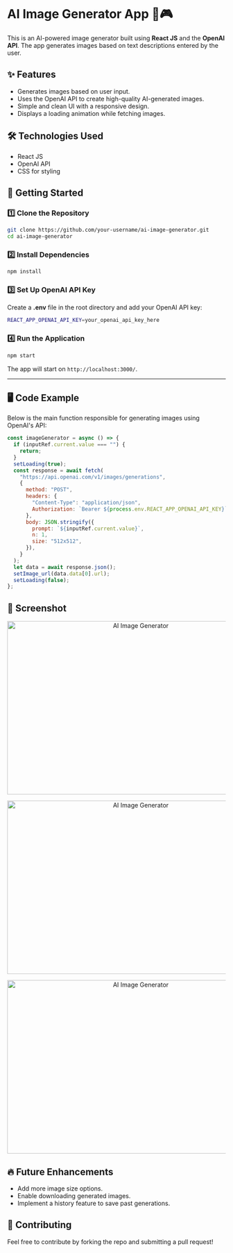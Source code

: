 # AI Image Generator App 🎨🎮

This is an AI-powered image generator built using **React JS** and the **OpenAI API**. The app generates images based on text descriptions entered by the user.

## ✨ Features

- Generates images based on user input.
- Uses the OpenAI API to create high-quality AI-generated images.
- Simple and clean UI with a responsive design.
- Displays a loading animation while fetching images.

## 🛠️ Technologies Used

- React JS
- OpenAI API
- CSS for styling

## 🚀 Getting Started

### 1️⃣ Clone the Repository

```sh
git clone https://github.com/your-username/ai-image-generator.git
cd ai-image-generator
```

### 2️⃣ Install Dependencies

```sh
npm install
```

### 3️⃣ Set Up OpenAI API Key

Create a **.env** file in the root directory and add your OpenAI API key:

```sh
REACT_APP_OPENAI_API_KEY=your_openai_api_key_here
```

### 4️⃣ Run the Application

```sh
npm start
```

The app will start on `http://localhost:3000/`.

---

## 🖥️ Code Example

Below is the main function responsible for generating images using OpenAI's API:

```js
const imageGenerator = async () => {
  if (inputRef.current.value === "") {
    return;
  }
  setLoading(true);
  const response = await fetch(
    "https://api.openai.com/v1/images/generations",
    {
      method: "POST",
      headers: {
        "Content-Type": "application/json",
        Authorization: `Bearer ${process.env.REACT_APP_OPENAI_API_KEY}`,
      },
      body: JSON.stringify({
        prompt: `${inputRef.current.value}`,
        n: 1,
        size: "512x512",
      }),
    }
  );
  let data = await response.json();
  setImage_url(data.data[0].url);
  setLoading(false);
};
```

## 📸 Screenshot

<p align="center">
  <img src="assets/ai-1.png" alt="AI Image Generator" width="600" height="400">
</p>
<p align="center">
  <img src="assets/ai-2.png" alt="AI Image Generator" width="600" height="400">
</p>
<p align="center">
  <img src="assets/ai-3.png" alt="AI Image Generator" width="600" height="400">
</p>

## 🔥 Future Enhancements

- Add more image size options.
- Enable downloading generated images.
- Implement a history feature to save past generations.

## 🤝 Contributing

Feel free to contribute by forking the repo and submitting a pull request!

